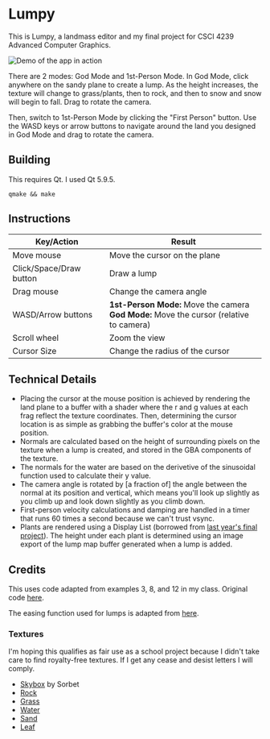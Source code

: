 # Lumpy

This is Lumpy, a landmass editor and my final project for CSCI 4239 Advanced
Computer Graphics.

![Demo of the app in action](https://raw.githubusercontent.com/mrjacobbloom/lumpy/master/demo.gif)

There are 2 modes: God Mode and 1st-Person Mode. In God Mode, click anywhere on
the sandy plane to create a lump. As the height increases, the texture will
change to grass/plants, then to rock, and then to snow and snow will begin to
fall. Drag to rotate the camera.

Then, switch to 1st-Person Mode by clicking the "First Person" button. Use the
WASD keys or arrow buttons to navigate around the land you designed in God Mode
and drag to rotate the camera.

## Building

This requires Qt. I used Qt 5.9.5.

```shell
qmake && make
```

## Instructions

| Key/Action              | Result                          |
| ----------------------- | ------------------------------- |
| Move mouse              | Move the cursor on the plane    |
| Click/Space/Draw button | Draw a lump                     |
| Drag mouse              | Change the camera angle         |
| WASD/Arrow buttons      | **1st-Person Mode:**  Move the camera <br/> **God Mode:** Move the cursor (relative to camera) |
| Scroll wheel            | Zoom the view                   |
| Cursor Size             | Change the radius of the cursor |

## Technical Details

- Placing the cursor at the mouse position is achieved by rendering the land
  plane to a buffer with a shader where the r and g values at each frag reflect
  the texture coordinates. Then, determining the cursor location is as simple as
  grabbing the buffer's color at the mouse position.
- Normals are calculated based on the height of surrounding pixels on the
  texture when a lump is created, and stored in the GBA components of the
  texture.
- The normals for the water are based on the derivetive of the sinusoidal
  function used to calculate their y value.
- The camera angle is rotated by [a fraction of] the angle between the normal at
  its position and vertical, which means you'll look up slightly as you climb up
  and look down slightly as you climb down.
- First-person velocity calculations and damping are handled in a timer that
  runs 60 times a second because we can't trust vsync.
- Plants are rendered using a Display List (borrowed from
[last year's final project](https://github.com/mrjacobbloom/fruit)). The height
under each plant is determined using an image export of the lump map buffer
generated when a lump is added.

## Credits

This uses code adapted from examples 3, 8, and 12 in my class. Original code
[here](http://www.prinmath.com/csci5229/Sp19/programs/index.html).

The easing function used for
lumps is adapted from [here](https://codepen.io/zadvorsky/pen/qNdrmR).

### Textures

I'm hoping this qualifies as fair use as a school project because I didn't take
care to find royalty-free textures. If I get any cease and desist letters I will
comply.

- [Skybox](http://www.custommapmakers.org/skyboxes.php) by Sorbet
- [Rock](https://texturify.com/stock-photo/mountain-rock057-8916.html)
- [Grass](https://www.textures.com/download/grass0131/38957)
- [Water](https://www.textures.com/preview/waterplain0012/50937)
- [Sand](https://www.textures.com/download/soilbeach0087/32630)
- [Leaf](https://blenderartists.org/t/realistic-grass-attempt/618665/18)